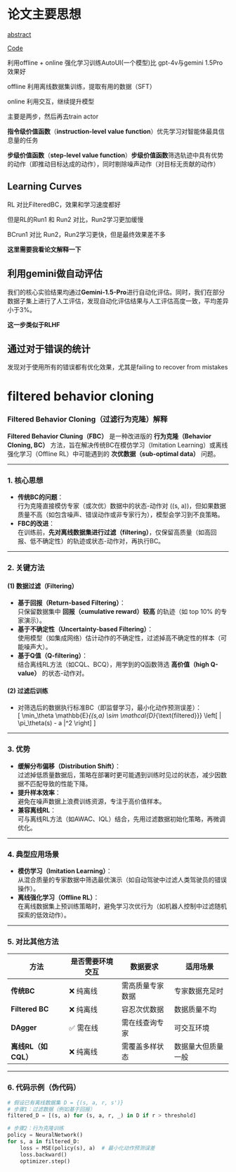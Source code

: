 # 论文主要思想

[abstract](https://digirl-agent.github.io/)

[Code](https://github.com/DigiRL-agent/digirl)

利用offline + online 强化学习训练AutoUI(一个模型)比 gpt-4v与gemini 1.5Pro效果好

offline 利用离线数据集训练，提取有用的数据（SFT）

online 利用交互，继续提升模型

主要是两步，然后再去train actor

**指令级价值函数**（**instruction-level value function**）优先学习对智能体最具信息量的任务

**步级价值函数**（**step-level value function**）**步级价值函数**筛选轨迹中具有优势的动作（即推动目标达成的动作），同时剔除噪声动作（对目标无贡献的动作）

## Learning Curves

RL 对比FilteredBC，效果和学习速度都好

但是RL的Run1 和 Run2 对比，Run2学习更加缓慢

BCrun1 对比 Run2，Run2学习更快，但是最终效果差不多

**这里需要我看论文解释一下**



## 利用gemini做自动评估

我们的核心实验结果均通过**Gemini-1.5-Pro**进行自动化评估。同时，我们在部分数据子集上进行了人工评估，发现自动化评估结果与人工评估高度一致，平均差异小于3%。

**这一步类似于RLHF**



## 通过对于错误的统计

发现对于使用所有的错误都有优化效果，尤其是failing to recover from mistakes

# filtered behavior cloning

### **Filtered Behavior Cloning（过滤行为克隆）解释**

**Filtered Behavior Cluning（FBC）** 是一种改进版的 **行为克隆（Behavior Cloning, BC）** 方法，旨在解决传统BC在模仿学习（Imitation Learning）或离线强化学习（Offline RL）中可能遇到的 **次优数据（sub-optimal data）** 问题。  

---

### **1. 核心思想**
- **传统BC的问题**：  
  行为克隆直接模仿专家（或次优）数据中的状态-动作对 \((s, a)\)，但如果数据质量不高（如包含噪声、错误动作或非专家行为），模型会学习到不良策略。  
- **FBC的改进**：  
  在训练前，**先对离线数据集进行过滤（filtering）**，仅保留高质量（如高回报、低不确定性）的轨迹或状态-动作对，再执行BC。  

---

### **2. 关键方法**
#### **(1) 数据过滤（Filtering）**
- **基于回报（Return-based Filtering）**：  
  只保留数据集中 **回报（cumulative reward）较高** 的轨迹（如 top 10% 的专家演示）。  
- **基于不确定性（Uncertainty-based Filtering）**：  
  使用模型（如集成网络）估计动作的不确定性，过滤掉高不确定性的样本（可能噪声大）。  
- **基于Q值（Q-filtering）**：  
  结合离线RL方法（如CQL、BCQ），用学到的Q函数筛选 **高价值（high Q-value）** 的状态-动作对。  

#### **(2) 过滤后训练**
- 对筛选后的数据执行标准BC（即监督学习，最小化动作预测误差）：  
  \[
  \min_\theta \mathbb{E}_{(s,a) \sim \mathcal{D}_{\text{filtered}}} \left[ \| \pi_\theta(s) - a \|^2 \right]
  \]

---

### **3. 优势**
- **缓解分布偏移（Distribution Shift）**：  
  过滤掉低质量数据后，策略在部署时更可能遇到训练时见过的状态，减少因数据不匹配导致的性能下降。  
- **提升样本效率**：  
  避免在噪声数据上浪费训练资源，专注于高价值样本。  
- **兼容离线RL**：  
  可与离线RL方法（如AWAC、IQL）结合，先用过滤数据初始化策略，再微调优化。  

---

### **4. 典型应用场景**
- **模仿学习（Imitation Learning）**：  
  从混合质量的专家数据中筛选最优演示（如自动驾驶中过滤人类驾驶员的错误操作）。  
- **离线强化学习（Offline RL）**：  
  在离线数据集上预训练策略时，避免学习次优行为（如机器人控制中过滤随机探索的低效动作）。  

---

### **5. 对比其他方法**
| 方法                | 是否需要环境交互 | 数据要求         | 适用场景           |
| ------------------- | ---------------- | ---------------- | ------------------ |
| **传统BC**          | ❌ 纯离线         | 需高质量专家数据 | 专家数据充足时     |
| **Filtered BC**     | ❌ 纯离线         | 容忍次优数据     | 数据质量不均       |
| **DAgger**          | ✅ 需在线         | 需在线查询专家   | 可交互环境         |
| **离线RL（如CQL）** | ❌ 纯离线         | 需覆盖多样状态   | 数据量大但质量一般 |

---

### **6. 代码示例（伪代码）**
```python
# 假设已有离线数据集 D = {(s, a, r, s')}
# 步骤1：过滤数据（例如基于回报）
filtered_D = [(s, a) for (s, a, r, _) in D if r > threshold]

# 步骤2：行为克隆训练
policy = NeuralNetwork()
for s, a in filtered_D:
    loss = MSE(policy(s), a)  # 最小化动作预测误差
    loss.backward()
    optimizer.step()
```
